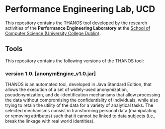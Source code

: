 Performance Engineering Lab, UCD
==========================================================

This repository contains the THANOS tool developed by the research activities of the **Performance Engineering Laboratory** at the [School of Computer Science (University College Dublin)](http://www.csi.ucd.ie).

Tools
----------------------
This repository contains the following versions of the THANOS tool:

### version 1.0. [anonymEngine_v1.0.jar] ###

THANOS is an automated tool, developed in Java Standard Edition, that allows the execution of a set of widely-used anonymization, pseudonymization, and de-identification  mechanisms that allow processing the data without compromising the confidentiality of individuals, while also trying to retain the utility of the data for a variety of analytical tasks. The selected mechanisms consist in transforming personal data (manipulating or removing attributes) such that it cannot be linked to data subjects (i.e., break the linkage with real world identities).

